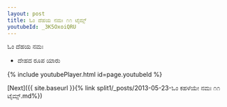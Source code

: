 ```yaml
---
layout: post
title: ಓಂ ದೆಹಯ ನಮಃ ೧೧ ಟೈಮ್ಸ್
youtubeId: _3K5OxoiQRU
---
```

 
 
 ಓಂ ದೆಹಯ ನಮಃ  
 
 -  ದೇಹದ ರೂಪ ಯಾರು 
 
  
 
  
 
 
 
 
 
 


{% include youtubePlayer.html id=page.youtubeId %}
 
[Next]({{ site.baseurl }}{% link  split1/_posts/2013-05-23-ಓಂ ಕಹಳೆಯೇ ನಮಃ ೧೧ ಟೈಮ್ಸ್.md%})
 
